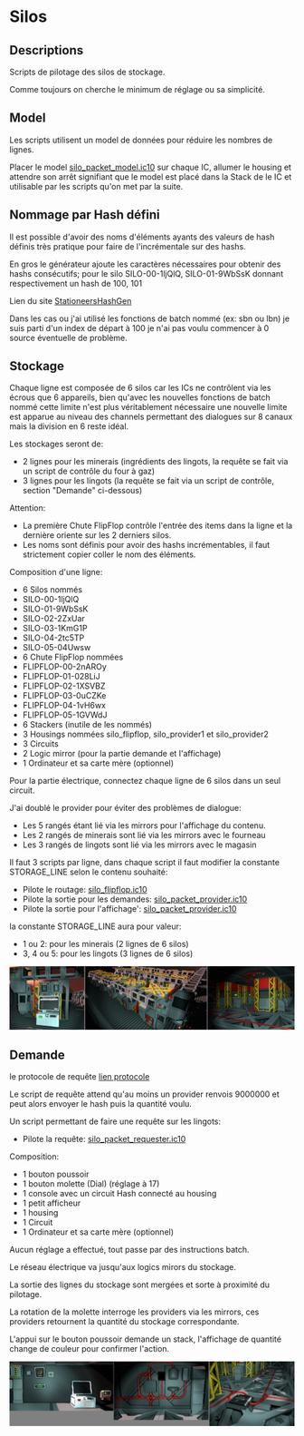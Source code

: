 # Silos

## Descriptions

Scripts de pilotage des silos de stockage.

Comme toujours on cherche le minimum de réglage ou sa simplicité.

## Model

Les scripts utilisent un model de données pour réduire les nombres de lignes.

Placer le model [silo_packet_model.ic10](/Silo/silo_packet_model.ic10) sur chaque IC, allumer le housing et attendre son arrêt signifiant que le model est placé dans la Stack de le IC et utilisable par les scripts qu'on met par la suite.

## Nommage par Hash défini

Il est possible d'avoir des noms d'éléments ayants des valeurs de hash définis très pratique pour faire de l'incrémentale sur des hashs.

En gros le générateur ajoute les caractères nécessaires pour obtenir des hashs consécutifs; pour le silo SILO-00-1ljQlQ, SILO-01-9WbSsK donnant respectivement un hash de 100, 101

Lien du site [StationeersHashGen](https://computererika.github.io/StationeersHashGen/)

Dans les cas ou j'ai utilisé les fonctions de batch nommé (ex: sbn ou lbn) je suis parti d'un index de départ à 100 je n'ai pas voulu commencer à 0 source éventuelle de problème.

## Stockage

Chaque ligne est composée de 6 silos car les ICs ne contrôlent via les écrous que 6 appareils, bien qu'avec les nouvelles fonctions de batch nommé cette limite n'est plus véritablement nécessaire une nouvelle limite est apparue au niveau des channels permettant des dialogues sur 8 canaux mais la division en 6 reste idéal.

Les stockages seront de:
* 2 lignes pour les minerais (ingrédients des lingots, la requête se fait via un script de contrôle du four à gaz)
* 3 lignes pour les lingots (la requête se fait via un script de contrôle, section "Demande" ci-dessous)

Attention:
* La première Chute FlipFlop contrôle l'entrée des items dans la ligne et la dernière oriente sur les 2 derniers silos.
* Les noms sont définis pour avoir des hashs incrémentables, il faut strictement copier coller le nom des éléments.

Composition d'une ligne:
* 6 Silos nommés
 * SILO-00-1ljQlQ
 * SILO-01-9WbSsK
 * SILO-02-2ZxUar
 * SILO-03-1KmG1P
 * SILO-04-2tc5TP
 * SILO-05-04Uwsw
* 6 Chute FlipFlop nommées
 * FLIPFLOP-00-2nAROy
 * FLIPFLOP-01-028LiJ
 * FLIPFLOP-02-1XSVBZ
 * FLIPFLOP-03-0uCZKe
 * FLIPFLOP-04-1vH6wx
 * FLIPFLOP-05-1GVWdJ
* 6 Stackers (inutile de les nommés)
* 3 Housings nommées silo_flipflop, silo_provider1 et silo_provider2
* 3 Circuits
* 2 Logic mirror (pour la partie demande et l'affichage)
* 1 Ordinateur et sa carte mère (optionnel)

Pour la partie électrique, connectez chaque ligne de 6 silos dans un seul circuit.

J'ai doublé le provider pour éviter des problèmes de dialogue:
* Les 5 rangés étant lié via les mirrors pour l'affichage du contenu.
* Les 2 rangés de minerais sont lié via les mirrors avec le fourneau
* Les 3 rangés de lingots sont lié via les mirrors avec le magasin

Il faut 3 scripts par ligne, dans chaque script il faut modifier la constante STORAGE_LINE selon le contenu souhaité:
* Pilote le routage: [silo_flipflop.ic10](/Silo/silo_flipflop.ic10)
* Pilote la sortie pour les demandes: [silo_packet_provider.ic10](/Silo/silo_packet_provider.ic10)
* Pilote la sortie pour l'affichage': [silo_packet_provider.ic10](/Silo/silo_packet_provider.ic10)

la constante STORAGE_LINE aura pour valeur:
* 1 ou 2: pour les minerais (2 lignes de 6 silos)
* 3, 4 ou 5: pour les lingots (3 lignes de 6 silos)

![Vue global des lingots](/Silo/Silos.png)

## Demande

le protocole de requête [lien protocole](/Silo/silo_packet.md)

Le script de requête attend qu'au moins un provider renvois 9000000 et peut alors envoyer le hash puis la quantité voulu.

Un script permettant de faire une requête sur les lingots:
* Pilote la requête: [silo_packet_requester.ic10](/Silo/silo_packet_requester.ic10)

Composition:
* 1 bouton poussoir
* 1 bouton molette (Dial) (réglage à 17)
* 1 console avec un circuit Hash connecté au housing
* 1 petit afficheur
* 1 housing
* 1 Circuit
* 1 Ordinateur et sa carte mère (optionnel)

Aucun réglage a effectué, tout passe par des instructions batch.

Le réseau électrique va jusqu'aux logics mirors du stockage.

La sortie des lignes du stockage sont mergées et sorte à proximité du pilotage.

La rotation de la molette interroge les providers via les mirrors, ces providers retournent la quantité du stockage correspondante.

L'appui sur le bouton poussoir demande un stack, l'affichage de quantité change de couleur pour confirmer l'action.

![Vue global pour la demande](/Silo/Request.png)
